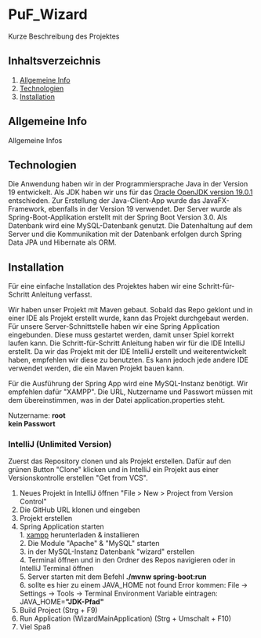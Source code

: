 # PuF_Wizard
Kurze Beschreibung des Projektes


## Inhaltsverzeichnis
1. [Allgemeine Info](#allgemeine-info)
2. [Technologien](#technologien)
3. [Installation](#installation)


<a name="allgemeine-info"></a>
## Allgemeine Info
Allgemeine Infos


<a name="technologien"></a>
## Technologien
Die Anwendung haben wir in der Programmiersprache Java in der Version 19 entwickelt. Als JDK haben wir uns für das 
[Oracle OpenJDK version 19.0.1](https://jdk.java.net/19/) entschieden. Zur Erstellung der Java-Client-App wurde das JavaFX-Framework, 
ebenfalls in der Version 19 verwendet.
Der Server wurde als Spring-Boot-Applikation erstellt mit der Spring Boot Version 3.0.
Als Datenbank wird eine MySQL-Datenbank genutzt.
Die Datenhaltung auf dem Server und die Kommunikation mit der Datenbank erfolgen durch Spring Data JPA und Hibernate als ORM.


<a name="installation"></a>
## Installation
Für eine einfache Installation des Projektes haben wir eine Schritt-für-Schritt Anleitung verfasst.

Wir haben unser Projekt mit Maven gebaut. Sobald das Repo geklont und in einer IDE als Projekt erstellt wurde, kann das Projekt durchgebaut werden. Für unsere Server-Schnittstelle haben wir eine Spring Application eingebunden. Diese muss gestartet werden, damit unser Spiel korrekt laufen kann. Die Schritt-für-Schritt Anleitung haben wir für die IDE IntelliJ erstellt. Da wir das Projekt mit der IDE IntelliJ erstellt und weiterentwickelt haben, empfehlen wir diese zu benutzten.  Es kann jedoch jede andere IDE verwendet werden, die ein Maven Projekt bauen kann.

Für die Ausführung der Spring App wird eine MySQL-Instanz benötigt. Wir empfehlen dafür "XAMPP". Die URL, Nutzername und Passwort müssen mit dem übereinstimmen, 
was in der Datei application.properties steht. 

Nutzername:   **root**\
**kein Passwort**

### IntelliJ (Unlimited Version)
Zuerst das Repository clonen und als Projekt erstellen. Dafür auf den grünen Button "Clone" klicken und in IntelliJ ein Projekt aus einer Versionskontrolle erstellen "Get from VCS".

1. Neues Projekt in IntelliJ öffnen "File > New > Project from Version Control"
2. Die GitHub URL klonen und eingeben
3. Projekt erstellen
4. Spring Application starten\
              1. [xampp](https://www.apachefriends.org/de/download.html) herunterladen & installieren\
              2. Die Module "Apache" & "MySQL" starten\
              3. in der MySQL-Instanz Datenbank "wizard" erstellen\
              4. Terminal öffnen und in den Ordner des Repos navigieren oder in IntelliJ Terminal öffnen\
              5. Server starten mit dem Befehl **./mvnw spring-boot:run**\
              6. sollte es hier zu einem JAVA_HOME not found Error kommen: File -> Settings -> Tools -> Terminal Environment Variable eintragen: 
              JAVA_HOME=**"JDK-Pfad"**
5. Build Project (Strg + F9) 
6. Run Application (WizardMainApplication) (Strg + Umschalt + F10)
7. Viel Spaß

